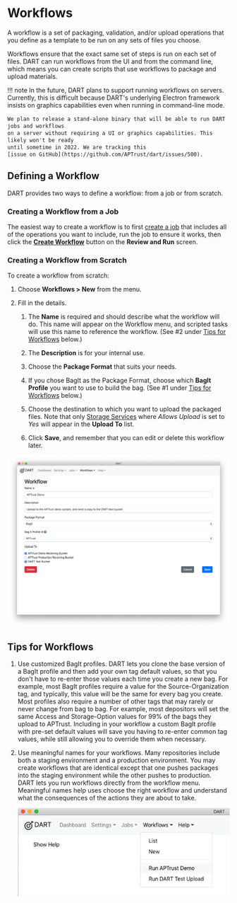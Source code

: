 # Workflows

A workflow is a set of packaging, validation, and/or upload operations that you define as a template to be run on any sets of files you choose.

Workflows ensure that the exact same set of steps is run on each set of files. DART can run workflows from the UI and from the command line, which means you can create scripts that use workflows to package and upload materials.

!!! note
    In the future, DART plans to support running workflows on servers. Currently, this is
    difficult because DART's underlying Electron framework insists on graphics capabilities
    even when running in command-line mode.

    We plan to release a stand-alone binary that will be able to run DART jobs and workflows
    on a server without requiring a UI or graphics capabilities. This likely won't be ready
    until sometime in 2022. We are tracking this
    [issue on GitHub](https://github.com/APTrust/dart/issues/500).

## Defining a Workflow

DART provides two ways to define a workflow: from a job or from scratch.

### Creating a Workflow from a Job

The easiest way to create a workflow is to first [create a job](../jobs/index.md) that includes all of the operations you want to include, run the job to ensure it works, then click the [__Create Workflow__](../jobs/run/#creating-a-workflow-from-a-job) button on the __Review and Run__ screen.

### Creating a Workflow from Scratch

To create a workflow from scratch:

1. Choose __Workflows &gt; New__ from the menu.

1. Fill in the details.

    1. The __Name__ is required and should describe what the workflow will do. This name will appear on the Workflow menu, and scripted tasks will use this name to reference the workflow. (See #2 under [Tips for Workflows](#tips-for-workflows) below.)

    2. The __Description__ is for your internal use.

    3. Choose the __Package Format__ that suits your needs.

    4. If you chose BagIt as the Package Format, choose which __BagIt Profile__ you want to use to build the bag. (See #1 under [Tips for Workflows](#tips-for-workflows) below.)

    5. Choose the destination to which you want to upload the packaged files. Note that only [Storage Services](../settings/storage_services/) where _Allows Upload_ is set to _Yes_ will appear in the __Upload To__ list.

    6. Click __Save__, and remember that you can edit or delete this workflow later.

![Workflow editor](../../img/workflows/edit.png)

## Tips for Workflows

1. Use customized BagIt profiles. DART lets you clone the base version of a BagIt profile and then add your own tag default values, so that you don't have to re-enter those values each time you create a new bag. For example, most BagIt profiles require a value for the Source-Organization tag, and typically, this value will be the same for every bag you create. Most profiles also require a number of other tags that may rarely or never change from bag to bag. For example, most depositors will set the same Access and Storage-Option values for 99% of the bags they upload to APTrust. Including in your workflow a custom BagIt profile with pre-set default values will save you having to re-enter common tag values, while still allowing you to override them when necessary.

2. Use meaningful names for your workflows. Many repositories include both a staging environment and a production environment. You may create workflows that are identical except that one pushes packages into the staging environment while the other pushes to production. DART lets you run workflows directly from the workflow menu. Meaningful names help uses choose the right workflow and understand what the consequences of the actions they are about to take.

   ![Workflow menu](../../img/workflows/menu.png)
